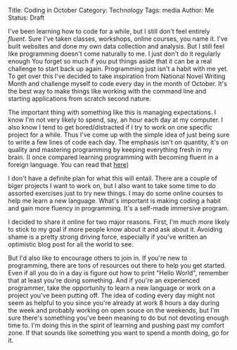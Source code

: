 Title: Coding in October
Category: Technology
Tags: media
Author: Me
Status: Draft

I've been learning how to code for a while, but I still don't feel entirely *fluent*. Sure I've taken classes, workshops, online courses, you name it. I've built websites and done my own data collection and analysis. But I still feel like programming doesn't come naturally to me. I just don't do it regularly enough You forget so much if you put things aside that it can be a real challenge to start back up again. Programming just isn't a habit with me yet. To get over this I've decided to take inspiration from National Novel Writing Month and challenge myself to code every day in the month of October. It's the best way to make things like working with the command line and starting applications from scratch second nature.

The important thing with something like this is managing expectations. I know I'm not very likely to spend, say, an hour each day at my computer. I also know I tend to get bored/distracted if I try to work on one specific project for a while. Thus I've come up with the simple idea of just being sure to write a few lines of code each day. The emphasis isn't on quantity, it's on quality and mastering programming by keeping everything fresh in my brain. (I once compared learning programming with becoming fluent in a foreign language. You can read that [here](http://kmb232.github.io/pelican/output/intro-on-language-learning.html))

I don't have a definite plan for what this will entail. There are a couple of biger projects I want to work on, but I also want to take some time to do assorted exercises just to try new things. I may do some online courses to help me learn a new language. What's important is making coding a habit and gain more fluency in programming. It's a self-made immersive program.

I decided to share it online for two major reasons. First, I'm much more likely to stick to my goal if more people know about it and ask about it. Avoiding shame is a pretty strong driving force, especially if you've written an optimistic blog post for all the world to see. 

But I'd also like to encourage others to join in. If you're new to programming, there are tons of resources out there to help you get started. Even if all you do in a day is figure out how to print "Hello World", remember that at least you're doing something. And if you're an experienced programmer, take the opportunity to learn a new language or work on a project you've been putting off. The idea of coding every day might not seem as helpful to you since you're already at work 8 hours a day during the week and probably working on open souce on the weekends, but I'm sure there's something you've been meaning to do but not devoting enough time to. I'm doing this in the spirit of learning and pushing past my comfort zone. If that sounds like something you want to spend a month doing, go for it. 





